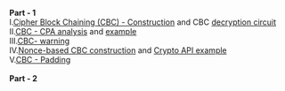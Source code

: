 <b>Part - 1 </b><br>
I.<a href="http://geekresearchlab.net/coursera/crypto1/cbc-constr.jpg">Cipher Block Chaining (CBC) - Construction</a> and 
CBC <a href="http://geekresearchlab.net/coursera/crypto1/cbc-decrypt.jpg">decryption circuit</a><br>
II.<a href="http://geekresearchlab.net/coursera/crypto1/cbc-cpa_analysis.jpg">CBC - CPA analysis</a> and 
<a href="http://geekresearchlab.net/coursera/crypto1/cbc-cpa_analysis-example.jpg">example</a><br>
III.<a href="http://geekresearchlab.net/coursera/crypto1/cbc-warning.jpg">CBC- warning</a><br>
IV.<a href="http://geekresearchlab.net/coursera/crypto1/cbc-nonce_constr.jpg">Nonce-based CBC construction</a> and 
<a href="http://geekresearchlab.net/coursera/crypto1/crypto-api-example.jpg">Crypto API example</a><br>
V.<a href="http://geekresearchlab.net/coursera/crypto1/cbc-padding.jpg">CBC - Padding</a><br>
<br>
<b>Part - 2</b><br>

